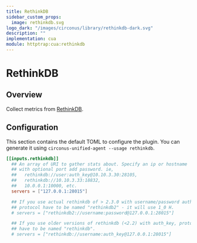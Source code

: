 ```yaml
---
title: RethinkDB
sidebar_custom_props:
  image: rethinkdb.svg
logo_dark: "/images/circonus/library/rethinkdb-dark.svg"
description: ""
implementation: cua
module: httptrap:cua:rethinkdb
---
```


# RethinkDB

## Overview

Collect metrics from [RethinkDB](https://www.rethinkdb.com/).

## Configuration

This section contains the default TOML to configure the plugin. You can
generate it using `circonus-unified-agent --usage rethinkdb`.

```toml
[[inputs.rethinkdb]]
  ## An array of URI to gather stats about. Specify an ip or hostname
  ## with optional port add password. ie,
  ##   rethinkdb://user:auth_key@10.10.3.30:28105,
  ##   rethinkdb://10.10.3.33:18832,
  ##   10.0.0.1:10000, etc.
  servers = ["127.0.0.1:28015"]

  ## If you use actual rethinkdb of > 2.3.0 with username/password authorization,
  ## protocol have to be named "rethinkdb2" - it will use 1_0 H.
  # servers = ["rethinkdb2://username:password@127.0.0.1:28015"]

  ## If you use older versions of rethinkdb (<2.2) with auth_key, protocol
  ## have to be named "rethinkdb".
  # servers = ["rethinkdb://username:auth_key@127.0.0.1:28015"]
```
